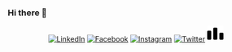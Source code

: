 ### Hi there 👋

<p align="center">
	<a href="https://www.linkedin.com/in/tejustiwari/"><img src="https://img.icons8.com/metro/26/000000/linkedin.png" alt="LinkedIn"/></a>
	<a href="https://www.facebook.com/tejustiwari18/"><img src="https://img.icons8.com/android/26/000000/facebook-new.png" alt="Facebook"/></a>
	<a href="https://www.instagram.com/tejustiwari/"><img src="https://img.icons8.com/metro/26/000000/instagram-new.png" alt="Instagram"/></a>
	<a href="https://twitter.com/tejus_tiwari"><img src="https://img.icons8.com/android/26/000000/twitter.png" alt="Twitter"/></a>
        <a href="https://codeforces.com/profile/tejustiwari"><img src="iconfinder_codeforces_4691584 (3).png" alt="Codeforces"/></a>
<!-- 	<a style="padding-bottom: 250px" href="<a href="https://codeforces.com/profile/tejustiwari"><img width="26" height="26" src="codechef-1324440139527402917_24.ico" alt="Codechef"/></a> -->
</p
